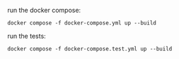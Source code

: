 run the docker compose:
```
docker compose -f docker-compose.yml up --build
```

run the tests:
```
docker compose -f docker-compose.test.yml up --build
```
